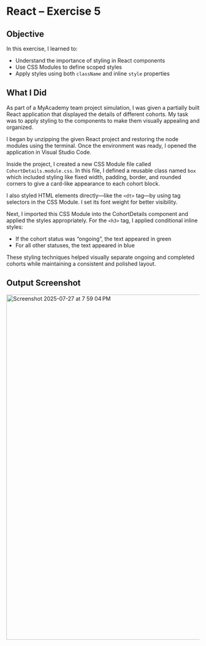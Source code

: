 # React – Exercise 5

## Objective

In this exercise, I learned to:

- Understand the importance of styling in React components  
- Use CSS Modules to define scoped styles  
- Apply styles using both `className` and inline `style` properties  

## What I Did

As part of a MyAcademy team project simulation, I was given a partially built React application that displayed the details of different cohorts. My task was to apply styling to the components to make them visually appealing and organized.

I began by unzipping the given React project and restoring the node modules using the terminal. Once the environment was ready, I opened the application in Visual Studio Code.

Inside the project, I created a new CSS Module file called `CohortDetails.module.css`. In this file, I defined a reusable class named `box` which included styling like fixed width, padding, border, and rounded corners to give a card-like appearance to each cohort block.

I also styled HTML elements directly—like the `<dt>` tag—by using tag selectors in the CSS Module. I set its font weight for better visibility.

Next, I imported this CSS Module into the CohortDetails component and applied the styles appropriately. For the `<h3>` tag, I applied conditional inline styles:  
- If the cohort status was “ongoing”, the text appeared in green  
- For all other statuses, the text appeared in blue  

These styling techniques helped visually separate ongoing and completed cohorts while maintaining a consistent and polished layout.

## Output Screenshot

<img width="1440" height="900" alt="Screenshot 2025-07-27 at 7 59 04 PM" src="https://github.com/user-attachments/assets/7cb6f9ca-0375-4d90-ad91-692f66de5251" />

